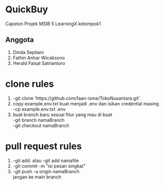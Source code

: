 # QuickBuy
Capston Projek MSIB 5 LearningX kelompok1
<h2>Anggota</h2>
<ol>
  <li>Dinda Septiani</li>
  <li>Fathin Anhar Wicaksono</li>
  <li>Herald Faisal Satriantoro</li>
</ol>

# clone rules
<ol>
  <li>-git clone 'https://github.com/faan-isme/TokoNusantara.git'</li>
  <li>copy example.env.txt buat menjadi .env dan isikan credential masing<br> -cp example.env.txt .env</li>
  <li>buat branch baru sesuai fitur yang mau di buat<br>-git branch namaBranch<br>-git checkout namaBranch</li>
</ol>

# pull request rules
<ol>
  <li>-git add. atau -git add namafile</li>
  <li>-git commit -m "isi pesan singkat"</li>
  <li>-git push -u origin namaBranch <br>jangan ke main branch</li>
</ol>
